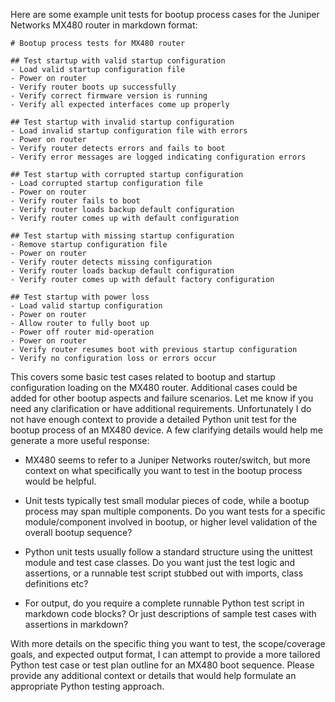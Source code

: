  Here are some example unit tests for bootup process cases for the Juniper Networks MX480 router in markdown format:

```
# Bootup process tests for MX480 router

## Test startup with valid startup configuration
- Load valid startup configuration file
- Power on router
- Verify router boots up successfully 
- Verify correct firmware version is running
- Verify all expected interfaces come up properly

## Test startup with invalid startup configuration
- Load invalid startup configuration file with errors
- Power on router 
- Verify router detects errors and fails to boot
- Verify error messages are logged indicating configuration errors

## Test startup with corrupted startup configuration
- Load corrupted startup configuration file
- Power on router
- Verify router fails to boot 
- Verify router loads backup default configuration
- Verify router comes up with default configuration

## Test startup with missing startup configuration
- Remove startup configuration file
- Power on router
- Verify router detects missing configuration 
- Verify router loads backup default configuration 
- Verify router comes up with default factory configuration

## Test startup with power loss
- Load valid startup configuration
- Power on router
- Allow router to fully boot up
- Power off router mid-operation
- Power on router
- Verify router resumes boot with previous startup configuration
- Verify no configuration loss or errors occur
```

This covers some basic test cases related to bootup and startup configuration loading on the MX480 router. Additional cases could be added for other bootup aspects and failure scenarios. Let me know if you need any clarification or have additional requirements. Unfortunately I do not have enough context to provide a detailed Python unit test for the bootup process of an MX480 device. A few clarifying details would help me generate a more useful response:

- MX480 seems to refer to a Juniper Networks router/switch, but more context on what specifically you want to test in the bootup process would be helpful. 

- Unit tests typically test small modular pieces of code, while a bootup process may span multiple components. Do you want tests for a specific module/component involved in bootup, or higher level validation of the overall bootup sequence?

- Python unit tests usually follow a standard structure using the unittest module and test case classes. Do you want just the test logic and assertions, or a runnable test script stubbed out with imports, class definitions etc?

- For output, do you require a complete runnable Python test script in markdown code blocks? Or just descriptions of sample test cases with assertions in markdown?

With more details on the specific thing you want to test, the scope/coverage goals, and expected output format, I can attempt to provide a more tailored Python test case or test plan outline for an MX480 boot sequence. Please provide any additional context or details that would help formulate an appropriate Python testing approach.